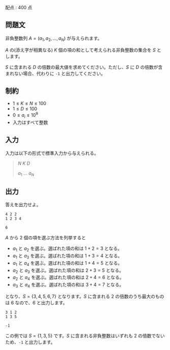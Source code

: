 配点 : $400$ 点

## 問題文

非負整数列 $A=(a_1,a_2,\ldots,a_N)$ が与えられます。  

$A$ の(添え字が相異なる) $K$ 個の項の和として考えられる非負整数の集合を $S$ とします。  

$S$ に含まれる $D$ の倍数の最大値を求めてください。ただし、$S$ に $D$ の倍数が含まれない場合、代わりに `-1` と出力してください。

## 制約

- $1 \leq K \leq N \leq 100$
- $1 \leq D \leq 100$
- $0 \leq a_i \leq 10^9$
- 入力はすべて整数

## 入力

入力は以下の形式で標準入力から与えられる。

> $N$ $K$ $D$
> 
> $a_1$ $\ldots$ $a_N$

## 出力

答えを出力せよ。

```input1
4 2 2
1 2 3 4
```

```output1
6
```

$A$ から $2$ 個の項を選ぶ方法を列挙すると

- $a_1$ と $a_2$ を選ぶ。選ばれた項の和は $1+2=3$ となる。
- $a_1$ と $a_3$ を選ぶ。選ばれた項の和は $1+3=4$ となる。
- $a_1$ と $a_4$ を選ぶ。選ばれた項の和は $1+4=5$ となる。
- $a_2$ と $a_3$ を選ぶ。選ばれた項の和は $2+3=5$ となる。
- $a_2$ と $a_4$ を選ぶ。選ばれた項の和は $2+4=6$ となる。
- $a_3$ と $a_4$ を選ぶ。選ばれた項の和は $3+4=7$ となる。

となり、$S=\{3,4,5,6,7\}$ となります。$S$ に含まれる $2$ の倍数のうち最大のものは $6$ なので、$6$ と出力します。

```input2
3 1 2
1 3 5
```

```output2
-1
```

この例では $S=\{1,3,5\}$ です。$S$ に含まれる非負整数はいずれも $2$ の倍数でないため、`-1` と出力します。